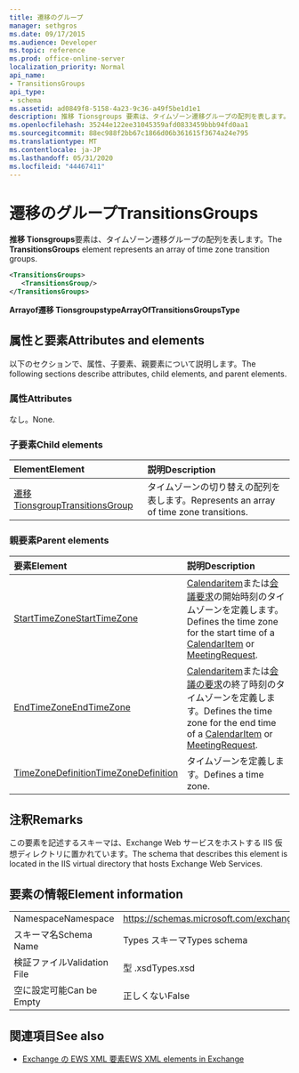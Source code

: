 ```yaml
---
title: 遷移のグループ
manager: sethgros
ms.date: 09/17/2015
ms.audience: Developer
ms.topic: reference
ms.prod: office-online-server
localization_priority: Normal
api_name:
- TransitionsGroups
api_type:
- schema
ms.assetid: ad0849f8-5158-4a23-9c36-a49f5be1d1e1
description: 推移 Tionsgroups 要素は、タイムゾーン遷移グループの配列を表します。
ms.openlocfilehash: 35244e122ee31045359afd0833459bbb94fd0aa1
ms.sourcegitcommit: 88ec988f2bb67c1866d06b361615f3674a24e795
ms.translationtype: MT
ms.contentlocale: ja-JP
ms.lasthandoff: 05/31/2020
ms.locfileid: "44467411"
---
```

# <a name="transitionsgroups"></a><span data-ttu-id="820a7-103">遷移のグループ</span><span class="sxs-lookup"><span data-stu-id="820a7-103">TransitionsGroups</span></span>

<span data-ttu-id="820a7-104">**推移 Tionsgroups**要素は、タイムゾーン遷移グループの配列を表します。</span><span class="sxs-lookup"><span data-stu-id="820a7-104">The **TransitionsGroups** element represents an array of time zone transition groups.</span></span> 
  
```XML
<TransitionsGroups>
   <TransitionsGroup/>
</TransitionsGroups>
```

 <span data-ttu-id="820a7-105">**Arrayof遷移 Tionsgroupstype**</span><span class="sxs-lookup"><span data-stu-id="820a7-105">**ArrayOfTransitionsGroupsType**</span></span>
## <a name="attributes-and-elements"></a><span data-ttu-id="820a7-106">属性と要素</span><span class="sxs-lookup"><span data-stu-id="820a7-106">Attributes and elements</span></span>

<span data-ttu-id="820a7-107">以下のセクションで、属性、子要素、親要素について説明します。</span><span class="sxs-lookup"><span data-stu-id="820a7-107">The following sections describe attributes, child elements, and parent elements.</span></span>
  
### <a name="attributes"></a><span data-ttu-id="820a7-108">属性</span><span class="sxs-lookup"><span data-stu-id="820a7-108">Attributes</span></span>

<span data-ttu-id="820a7-109">なし。</span><span class="sxs-lookup"><span data-stu-id="820a7-109">None.</span></span>
  
### <a name="child-elements"></a><span data-ttu-id="820a7-110">子要素</span><span class="sxs-lookup"><span data-stu-id="820a7-110">Child elements</span></span>

|<span data-ttu-id="820a7-111">**Element**</span><span class="sxs-lookup"><span data-stu-id="820a7-111">**Element**</span></span>|<span data-ttu-id="820a7-112">**説明**</span><span class="sxs-lookup"><span data-stu-id="820a7-112">**Description**</span></span>|
|:-----|:-----|
|[<span data-ttu-id="820a7-113">遷移 Tionsgroup</span><span class="sxs-lookup"><span data-stu-id="820a7-113">TransitionsGroup</span></span>](transitionsgroup.md) <br/> |<span data-ttu-id="820a7-114">タイムゾーンの切り替えの配列を表します。</span><span class="sxs-lookup"><span data-stu-id="820a7-114">Represents an array of time zone transitions.</span></span>  <br/> |
   
### <a name="parent-elements"></a><span data-ttu-id="820a7-115">親要素</span><span class="sxs-lookup"><span data-stu-id="820a7-115">Parent elements</span></span>

|<span data-ttu-id="820a7-116">**要素**</span><span class="sxs-lookup"><span data-stu-id="820a7-116">**Element**</span></span>|<span data-ttu-id="820a7-117">**説明**</span><span class="sxs-lookup"><span data-stu-id="820a7-117">**Description**</span></span>|
|:-----|:-----|
|[<span data-ttu-id="820a7-118">StartTimeZone</span><span class="sxs-lookup"><span data-stu-id="820a7-118">StartTimeZone</span></span>](starttimezone.md) <br/> |<span data-ttu-id="820a7-119">[Calendaritem](calendaritem.md)または[会議要求](meetingrequest.md)の開始時刻のタイムゾーンを定義します。</span><span class="sxs-lookup"><span data-stu-id="820a7-119">Defines the time zone for the start time of a [CalendarItem](calendaritem.md) or [MeetingRequest](meetingrequest.md).</span></span>  <br/> |
|[<span data-ttu-id="820a7-120">EndTimeZone</span><span class="sxs-lookup"><span data-stu-id="820a7-120">EndTimeZone</span></span>](endtimezone.md) <br/> |<span data-ttu-id="820a7-121">[Calendaritem](calendaritem.md)または[会議の要求](meetingrequest.md)の終了時刻のタイムゾーンを定義します。</span><span class="sxs-lookup"><span data-stu-id="820a7-121">Defines the time zone for the end time of a [CalendarItem](calendaritem.md) or [MeetingRequest](meetingrequest.md).</span></span>  <br/> |
|[<span data-ttu-id="820a7-122">TimeZoneDefinition</span><span class="sxs-lookup"><span data-stu-id="820a7-122">TimeZoneDefinition</span></span>](timezonedefinition.md) <br/> |<span data-ttu-id="820a7-123">タイムゾーンを定義します。</span><span class="sxs-lookup"><span data-stu-id="820a7-123">Defines a time zone.</span></span>  <br/> |
   
## <a name="remarks"></a><span data-ttu-id="820a7-124">注釈</span><span class="sxs-lookup"><span data-stu-id="820a7-124">Remarks</span></span>

<span data-ttu-id="820a7-125">この要素を記述するスキーマは、Exchange Web サービスをホストする IIS 仮想ディレクトリに置かれています。</span><span class="sxs-lookup"><span data-stu-id="820a7-125">The schema that describes this element is located in the IIS virtual directory that hosts Exchange Web Services.</span></span>
  
## <a name="element-information"></a><span data-ttu-id="820a7-126">要素の情報</span><span class="sxs-lookup"><span data-stu-id="820a7-126">Element information</span></span>

|||
|:-----|:-----|
|<span data-ttu-id="820a7-127">Namespace</span><span class="sxs-lookup"><span data-stu-id="820a7-127">Namespace</span></span>  <br/> |https://schemas.microsoft.com/exchange/services/2006/types  <br/> |
|<span data-ttu-id="820a7-128">スキーマ名</span><span class="sxs-lookup"><span data-stu-id="820a7-128">Schema Name</span></span>  <br/> |<span data-ttu-id="820a7-129">Types スキーマ</span><span class="sxs-lookup"><span data-stu-id="820a7-129">Types schema</span></span>  <br/> |
|<span data-ttu-id="820a7-130">検証ファイル</span><span class="sxs-lookup"><span data-stu-id="820a7-130">Validation File</span></span>  <br/> |<span data-ttu-id="820a7-131">型 .xsd</span><span class="sxs-lookup"><span data-stu-id="820a7-131">Types.xsd</span></span>  <br/> |
|<span data-ttu-id="820a7-132">空に設定可能</span><span class="sxs-lookup"><span data-stu-id="820a7-132">Can be Empty</span></span>  <br/> |<span data-ttu-id="820a7-133">正しくない</span><span class="sxs-lookup"><span data-stu-id="820a7-133">False</span></span>  <br/> |
   
## <a name="see-also"></a><span data-ttu-id="820a7-134">関連項目</span><span class="sxs-lookup"><span data-stu-id="820a7-134">See also</span></span>



- [<span data-ttu-id="820a7-135">Exchange の EWS XML 要素</span><span class="sxs-lookup"><span data-stu-id="820a7-135">EWS XML elements in Exchange</span></span>](ews-xml-elements-in-exchange.md)

